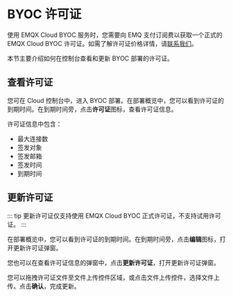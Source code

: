 # BYOC 许可证

使用 EMQX Cloud BYOC 服务时，您需要向 EMQ 支付订阅费以获取一个正式的 EMQX Cloud BYOC 许可证。如需了解许可证价格详情，请[联系我们](https://www.emqx.com/zh/contact?product=cloud&productEdition=BYOC)。

本节主要介绍如何在控制台查看和更新 BYOC 部署的许可证。

## 查看许可证

您可在 Cloud 控制台中，进入 BYOC 部署。在部署概览中，您可以看到许可证的到期时间。在到期时间旁，点击**许可证**图标，查看许可证信息。

许可证信息中包含：
- 最大连接数
- 签发对象
- 签发邮箱
- 签发时间
- 到期时间

## 更新许可证

::: tip
更新许可证仅支持使用 EMQX Cloud BYOC 正式许可证，不支持试用许可证。
:::

在部署概览中，您可以看到许可证的到期时间。在到期时间旁，点击**编辑**图标，打开更新许可证弹窗。

您也可以在查看许可证信息的弹窗中，点击**更新许可证**，打开更新许可证弹窗。

您可以拖拽许可证文件至文件上传控件区域，或点击文件上传控件，选择文件上传。点击**确认**，完成更新。
